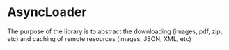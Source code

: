 # AsyncLoader
The purpose of the library is to abstract the downloading (images, pdf, zip, etc) and caching of remote resources (images, JSON, XML, etc)
